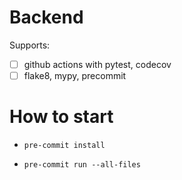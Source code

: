 # Backend

Supports:

- [ ] github actions with pytest, codecov
- [ ] flake8, mypy, precommit

# How to start

- `pre-commit install`

- `pre-commit run --all-files`
